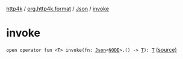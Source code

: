 [http4k](../../index.md) / [org.http4k.format](../index.md) / [Json](index.md) / [invoke](./invoke.md)

# invoke

`open operator fun <T> invoke(fn: `[`Json`](index.md)`<`[`NODE`](index.md#NODE)`>.() -> `[`T`](invoke.md#T)`): `[`T`](invoke.md#T) [(source)](https://github.com/http4k/http4k/blob/master/http4k-core/src/main/kotlin/org/http4k/format/Json.kt#L84)